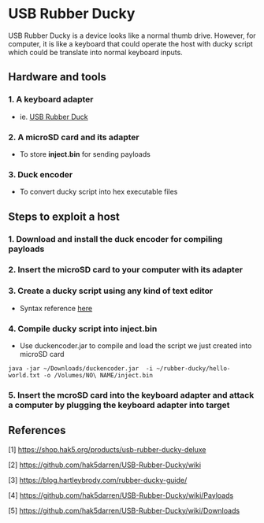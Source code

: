 # USB Rubber Ducky

USB Rubber Ducky is a device looks like a normal thumb drive. However, for computer, it is like a keyboard that could operate the host with ducky script which could be translate into normal keyboard inputs.

## Hardware and tools

### 1. A keyboard adapter

* ie. [USB Rubber Duck](https://shop.hak5.org/products/usb-rubber-ducky-deluxe)

### 2. A microSD card and its adapter

* To store **inject.bin** for sending payloads

### 3. Duck encoder

* To convert ducky script into hex executable files

## Steps to exploit a host

### 1. Download and install the duck encoder for compiling payloads

### 2. Insert the microSD card to your computer with its adapter

### 3. Create a ducky script using any kind of text editor

* Syntax reference [here](https://github.com/hak5darren/USB-Rubber-Ducky/wiki/Duckyscript)

### 4. Compile ducky script into **inject.bin**

* Use duckencoder.jar to compile and load the script we just created into microSD card

```shell
java -jar ~/Downloads/duckencoder.jar  -i ~/rubber-ducky/hello-world.txt -o /Volumes/NO\ NAME/inject.bin
```

### 5. Insert the mcroSD card into the keyboard adapter and attack a computer by plugging the keyboard adapter into target



## References

\[1\] https://shop.hak5.org/products/usb-rubber-ducky-deluxe

\[2\] https://github.com/hak5darren/USB-Rubber-Ducky/wiki

\[3\] https://blog.hartleybrody.com/rubber-ducky-guide/

\[4\] https://github.com/hak5darren/USB-Rubber-Ducky/wiki/Payloads

\[5\] https://github.com/hak5darren/USB-Rubber-Ducky/wiki/Downloads
